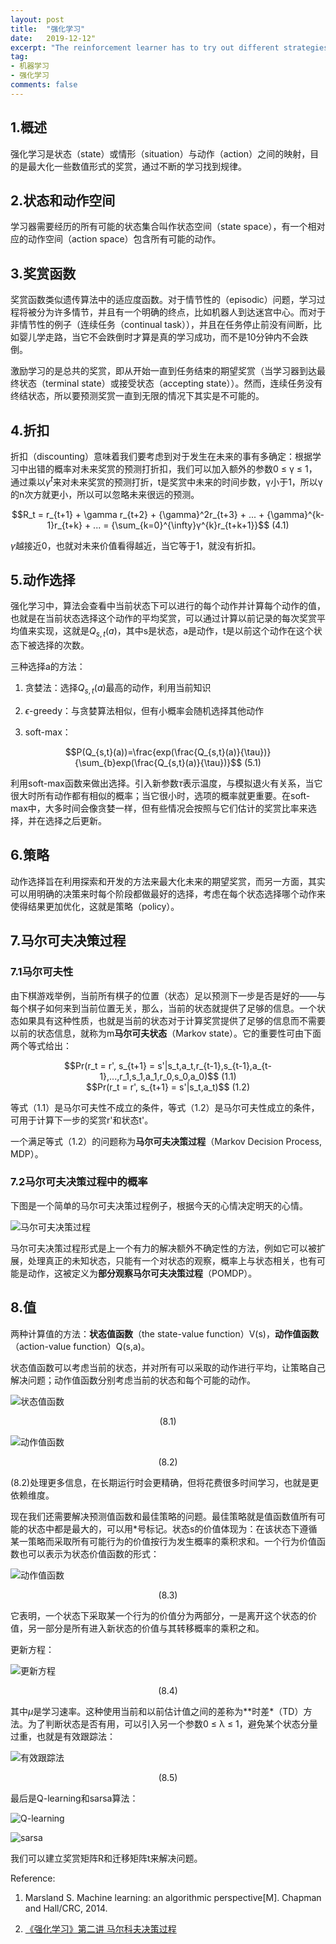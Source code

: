 ```yaml
---
layout: post
title:  "强化学习"
date:   2019-12-12"
excerpt: "The reinforcement learner has to try out different strategies and see which work best. "
tag:
- 机器学习
- 强化学习
comments: false
---
```


## 1.概述

强化学习是状态（state）或情形（situation）与动作（action）之间的映射，目的是最大化一些数值形式的奖赏，通过不断的学习找到规律。

## 2.状态和动作空间

学习器需要经历的所有可能的状态集合叫作状态空间（state space），有一个相对应的动作空间（action space）包含所有可能的动作。

## 3.奖赏函数

奖赏函数类似遗传算法中的适应度函数。对于情节性的（episodic）问题，学习过程将被分为许多情节，并且有一个明确的终点，比如机器人到达迷宫中心。而对于非情节性的例子（连续任务（continual task）），并且在任务停止前没有间断，比如婴儿学走路，当它不会跌倒时才算是真的学习成功，而不是10分钟内不会跌倒。

激励学习的是总共的奖赏，即从开始一直到任务结束的期望奖赏（当学习器到达最终状态（terminal state）或接受状态（accepting state））。然而，连续任务没有终结状态，所以要预测奖赏一直到无限的情况下其实是不可能的。

## 4.折扣

折扣（discounting）意味着我们要考虑到对于发生在未来的事有多确定：根据学习中出错的概率对未来奖赏的预测打折扣，我们可以加入额外的参数0 ≤ γ ≤ 1，通过乘以$γ^t$来对未来奖赏的预测打折，t是奖赏中未来的时间步数，γ小于1，所以γ的n次方就更小，所以可以忽略未来很远的预测。

<center>$$R_t = r_{t+1} + \gamma r_{t+2} + {\gamma}^2r_{t+3} + ... + {\gamma}^{k-1}r_{t+k} + ... = {\sum_{k=0}^{\infty}γ^{k}r_{t+k+1}}$$    (4.1)</center>

$\gamma$越接近0，也就对未来价值看得越近，当它等于1，就没有折扣。

## 5.动作选择

强化学习中，算法会查看中当前状态下可以进行的每个动作并计算每个动作的值，也就是在当前状态选择这个动作的平均奖赏，可以通过计算以前记录的每次奖赏平均值来实现，这就是$Q_{s,t}(a)$，其中s是状态，a是动作，t是以前这个动作在这个状态下被选择的次数。

三种选择a的方法：

1. 贪婪法：选择$Q_{s,t}(a)$最高的动作，利用当前知识

2. $\epsilon$-greedy：与贪婪算法相似，但有小概率会随机选择其他动作

3. soft-max：

<center>$$P(Q_{s,t}(a))=\frac{exp(\frac{Q_{s,t}(a)}{\tau})}{\sum_{b}exp(\frac{Q_{s,t}(a)}{\tau})}$$    (5.1)</center>

利用soft-max函数来做出选择。引入新参数$\tau$表示温度，与模拟退火有关系，当它很大时所有动作都有相似的概率；当它很小时，选项的概率就更重要。在soft-max中，大多时间会像贪婪一样，但有些情况会按照与它们估计的奖赏比率来选择，并在选择之后更新。

## 6.策略

动作选择旨在利用探索和开发的方法来最大化未来的期望奖赏，而另一方面，其实可以用明确的决策来时每个阶段都做最好的选择，考虑在每个状态选择哪个动作来使得结果更加优化，这就是策略（policy）。

## 7.马尔可夫决策过程

### 7.1马尔可夫性

由下棋游戏举例，当前所有棋子的位置（状态）足以预测下一步是否是好的——与每个棋子如何来到当前位置无关，那么，当前的状态就提供了足够的信息。一个状态如果具有这种性质，也就是当前的状态对于计算奖赏提供了足够的信息而不需要以前的状态信息，就称为m**马尔可夫状态**（Markov state）。它的重要性可由下面两个等式给出：

<center>$$Pr(r_t = r', s_{t+1} = s'|s_t,a_t,r_{t-1},s_{t-1},a_{t-1},...,r_1,s_1,a_1,r_0,s_0,a_0)$$ (1.1)</center>

<center>$$Pr(r_t = r', s_{t+1} = s'|s_t,a_t)$$ (1.2)</center>

等式（1.1）是马尔可夫性不成立的条件，等式（1.2）是马尔可夫性成立的条件，可用于计算下一步的奖赏r'和状态t'。

一个满足等式（1.2）的问题称为**马尔可夫决策过程**（Markov Decision Process, MDP）。

### 7.2马尔可夫决策过程中的概率

下图是一个简单的马尔可夫决策过程例子，根据今天的心情决定明天的心情。

![马尔可夫决策过程](https://yawwq.github.io/assets/img/强化学习/1.png)

马尔可夫决策过程形式是上一个有力的解决额外不确定性的方法，例如它可以被扩展，处理真正的未知状态，只能有一个对状态的观察，概率上与状态相关，也有可能是动作，这被定义为**部分观察马尔可夫决策过程**（POMDP）。

## 8.值

两种计算值的方法：**状态值函数**（the state-value function）V(s)，**动作值函数**（action-value function）Q(s,a)。

状态值函数可以考虑当前的状态，并对所有可以采取的动作进行平均，让策略自己解决问题；动作值函数分别考虑当前的状态和每个可能的动作。

![状态值函数](https://yawwq.github.io/assets/img/强化学习/2.png)

<center>(8.1)</center>

![动作值函数](https://yawwq.github.io/assets/img/强化学习/3.png)

<center>(8.2)</center>

(8.2)处理更多信息，在长期运行时会更精确，但将花费很多时间学习，也就是更依赖维度。

现在我们还需要解决预测值函数和最佳策略的问题。最佳策略就是值函数值所有可能的状态中都是最大的，可以用*号标记。状态s的价值体现为：在该状态下遵循某一策略而采取所有可能行为的价值按行为发生概率的乘积求和。一个行为价值函数也可以表示为状态价值函数的形式：

![动作值函数](https://yawwq.github.io/assets/img/强化学习/4.png)

<center>(8.3)</center>

它表明，一个状态下采取某一个行为的价值分为两部分，一是离开这个状态的价值，另一部分是所有进入新状态的价值与其转移概率的乘积之和。

更新方程：

![更新方程](https://yawwq.github.io/assets/img/强化学习/5.png)

<center>(8.4)</center>

其中$\mu$是学习速率。这种使用当前和以前估计值之间的差称为**时差*（TD）方法。为了判断状态是否有用，可以引入另一个参数0 ≤ λ ≤ 1，避免某个状态分量过重，也就是有效跟踪法：

![有效跟踪法](https://yawwq.github.io/assets/img/强化学习/6.png)

<center>(8.5)</center>

最后是Q-learning和sarsa算法：

![Q-learning](https://yawwq.github.io/assets/img/强化学习/7.png)

![sarsa](https://yawwq.github.io/assets/img/强化学习/8.png)

我们可以建立奖赏矩阵R和迁移矩阵t来解决问题。

Reference:

1. Marsland S. Machine learning: an algorithmic perspective[M]. Chapman and Hall/CRC, 2014.

2. [《强化学习》第二讲 马尔科夫决策过程](https://zhuanlan.zhihu.com/p/28084942)

